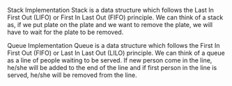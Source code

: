 Stack Implementation
Stack is a data structure which follows the Last In First Out (LIFO) or First In Last Out (FIFO) principle.
We can think of a stack as, if we put plate on the plate and we want to remove the plate, we will have to wait for the plate to be removed.

Queue Implementation
Queue is a data structure which follows the First In First Out (FIFO) or Last In Last Out (LILO) principle.
We can think of a queue as a line of people waiting to be served. If new person come in the line, he/she will be added to the end of the line and if first person in the line is served, he/she will be removed from the line.
